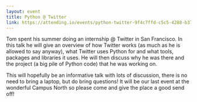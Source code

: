 ```yaml
---
layout: event
title: Python @ Twitter
link: https://attending.io/events/python-twitter-9f4c7ffd-c5c5-4288-b372-fe7fad2f699a
---
```


Tom spent his summer doing an internship @ Twitter in San Francisco. In this
talk he will give an overview of how Twitter works (as much as he is allowed to
say anyway), what Twitter uses Python for and what tools, packages and
libraries it uses. He will then discuss why he was there and the project (a big
pile of Python code) that he was working on.

This will hopefully be an informative talk with lots of discussion, there is no
need to bring a laptop, but do bring questions! It will be our last event at the
wonderful Campus North so please come and give the place a good send off!
